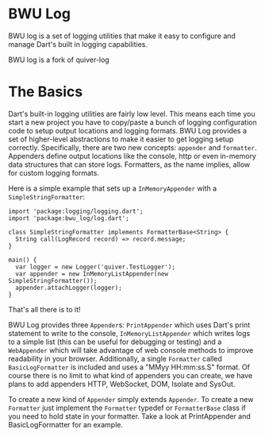 BWU Log
======

BWU log is a set of logging utilities that make it easy to configure and
manage Dart's built in logging capabilities.

BWU log is a fork of quiver-log


# The Basics

Dart's built-in logging utilities are fairly low level. This means each time you
start a new project you have to copy/paste a bunch of logging configuration
code to setup output locations and logging formats. BWU Log provides a set of
higher-level abstractions to make it easier to get logging setup correctly.
Specifically, there are two new concepts: `appender` and `formatter`. Appenders
define output locations like the console, http or even in-memory data structures
that can store logs. Formatters, as the name implies, allow for custom logging
formats.

Here is a simple example that sets up a `InMemoryAppender` with a
`SimpleStringFormatter`:

```
import 'package:logging/logging.dart';
import 'package:bwu_log/log.dart';

class SimpleStringFormatter implements FormatterBase<String> {
  String call(LogRecord record) => record.message;
}

main() {
  var logger = new Logger('quiver.TestLogger');
  var appender = new InMemoryListAppender(new SimpleStringFormatter());
  appender.attachLogger(logger);
}
```

That's all there is to it!

BWU Log provides three `Appender`s: `PrintAppender`
which uses Dart's print statement to write to the console, 
`InMemoryListAppender` which writes logs to a simple list (this can be useful 
for debugging or testing) and a `WebAppender` which will take advantage of web 
console methods to improve readability in your browser. Additionally, a single 
`Formatter` called
`BasicLogFormatter` is included and uses a "MMyy HH:mm:ss.S" format. Of course
there is no limit to what kind of appenders you can create, we have plans to
add appenders HTTP, WebSocket, DOM, Isolate and SysOut.

To create a new kind of `Appender` simply extends `Appender`. To create a new
`Formatter` just implement the `Formatter` typedef or `FormatterBase` class if
you need to hold state in your formatter. Take a look at PrintAppender and 
BasicLogFormatter for an example.
